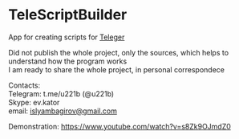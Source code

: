 # TeleScriptBuilder

App for creating scripts for <a href="https://github.com/EvKator/teleger">Teleger</a>

Did not publish the whole project, only the sources, which helps to understand how the program works     
I am ready to share the whole project, in personal correspondece    

Contacts:     
Telegram: t.me/u221b (@u221b)      
Skype: ev.kator     
email: islyambagirov@gmail.com    


Demonstration: https://www.youtube.com/watch?v=s8Zk9OJmdZ0
